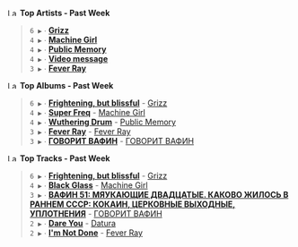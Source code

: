 <!--START_LASTFM_ARTISTS:{"period": "7day", "rows": 5}-->
<a href="https://last.fm" target="_blank"><img src="https://user-images.githubusercontent.com/17434202/215290617-e793598d-d7c9-428f-9975-156db1ba89cc.svg" alt="Last.fm Logo" width="18" height="13"/></a> **Top Artists - Past Week**

> `6 ▶️` ∙ **[Grizz](https://www.last.fm/music/Grizz)**<br/>
> `4 ▶️` ∙ **[Machine Girl](https://www.last.fm/music/Machine+Girl)**<br/>
> `4 ▶️` ∙ **[Public Memory](https://www.last.fm/music/Public+Memory)**<br/>
> `4 ▶️` ∙ **[Video message](https://www.last.fm/music/Video+message)**<br/>
> `3 ▶️` ∙ **[Fever Ray](https://www.last.fm/music/Fever+Ray)**<br/>
<!--END_LASTFM_ARTISTS-->

<!--START_LASTFM_ALBUMS:{"period": "7day", "rows": 5}-->
<a href="https://last.fm" target="_blank"><img src="https://user-images.githubusercontent.com/17434202/215290617-e793598d-d7c9-428f-9975-156db1ba89cc.svg" alt="Last.fm Logo" width="18" height="13"/></a> **Top Albums - Past Week**

> `6 ▶️` ∙ **[Frightening, but blissful](https://www.last.fm/music/Grizz/Frightening,+but+blissful)** - [Grizz](https://www.last.fm/music/Grizz)<br/>
> `4 ▶️` ∙ **[Super Freq](https://www.last.fm/music/Machine+Girl/Super+Freq)** - [Machine Girl](https://www.last.fm/music/Machine+Girl)<br/>
> `4 ▶️` ∙ **[Wuthering Drum](https://www.last.fm/music/Public+Memory/Wuthering+Drum)** - [Public Memory](https://www.last.fm/music/Public+Memory)<br/>
> `3 ▶️` ∙ **[Fever Ray](https://www.last.fm/music/Fever+Ray/Fever+Ray)** - [Fever Ray](https://www.last.fm/music/Fever+Ray)<br/>
> `3 ▶️` ∙ **[ГОВОРИТ ВАФИН](https://www.last.fm/music/%D0%93%D0%9E%D0%92%D0%9E%D0%A0%D0%98%D0%A2+%D0%92%D0%90%D0%A4%D0%98%D0%9D/%D0%93%D0%9E%D0%92%D0%9E%D0%A0%D0%98%D0%A2+%D0%92%D0%90%D0%A4%D0%98%D0%9D)** - [ГОВОРИТ ВАФИН](https://www.last.fm/music/%D0%93%D0%9E%D0%92%D0%9E%D0%A0%D0%98%D0%A2+%D0%92%D0%90%D0%A4%D0%98%D0%9D)<br/>
<!--END_LASTFM_ALBUMS-->

<!--START_LASTFM_TRACKS:{"period": "7day", "rows": 5}-->
<a href="https://last.fm" target="_blank"><img src="https://user-images.githubusercontent.com/17434202/215290617-e793598d-d7c9-428f-9975-156db1ba89cc.svg" alt="Last.fm Logo" width="18" height="13"/></a> **Top Tracks - Past Week**

> `6 ▶️` ∙ **[Frightening, but blissful](https://www.last.fm/music/Grizz/_/Frightening,+but+blissful)** - [Grizz](https://www.last.fm/music/Grizz)<br/>
> `4 ▶️` ∙ **[Black Glass](https://www.last.fm/music/Machine+Girl/_/Black+Glass)** - [Machine Girl](https://www.last.fm/music/Machine+Girl)<br/>
> `3 ▶️` ∙ **[ВАФИН 51: МЯУКАЮЩИЕ ДВАДЦАТЫЕ. КАКОВО ЖИЛОСЬ В РАННЕМ СССР: КОКАИН, ЦЕРКОВНЫЕ ВЫХОДНЫЕ, УПЛОТНЕНИЯ](https://www.last.fm/music/%D0%93%D0%9E%D0%92%D0%9E%D0%A0%D0%98%D0%A2+%D0%92%D0%90%D0%A4%D0%98%D0%9D/_/%D0%92%D0%90%D0%A4%D0%98%D0%9D+51:+%D0%9C%D0%AF%D0%A3%D0%9A%D0%90%D0%AE%D0%A9%D0%98%D0%95+%D0%94%D0%92%D0%90%D0%94%D0%A6%D0%90%D0%A2%D0%AB%D0%95.+%D0%9A%D0%90%D0%9A%D0%9E%D0%92%D0%9E+%D0%96%D0%98%D0%9B%D0%9E%D0%A1%D0%AC+%D0%92+%D0%A0%D0%90%D0%9D%D0%9D%D0%95%D0%9C+%D0%A1%D0%A1%D0%A1%D0%A0:+%D0%9A%D0%9E%D0%9A%D0%90%D0%98%D0%9D,+%D0%A6%D0%95%D0%A0%D0%9A%D0%9E%D0%92%D0%9D%D0%AB%D0%95+%D0%92%D0%AB%D0%A5%D0%9E%D0%94%D0%9D%D0%AB%D0%95,+%D0%A3%D0%9F%D0%9B%D0%9E%D0%A2%D0%9D%D0%95%D0%9D%D0%98%D0%AF)** - [ГОВОРИТ ВАФИН](https://www.last.fm/music/%D0%93%D0%9E%D0%92%D0%9E%D0%A0%D0%98%D0%A2+%D0%92%D0%90%D0%A4%D0%98%D0%9D)<br/>
> `2 ▶️` ∙ **[Dare You](https://www.last.fm/music/Datura/_/Dare+You)** - [Datura](https://www.last.fm/music/Datura)<br/>
> `2 ▶️` ∙ **[I'm Not Done](https://www.last.fm/music/Fever+Ray/_/I%27m+Not+Done)** - [Fever Ray](https://www.last.fm/music/Fever+Ray)<br/>
<!--END_LASTFM_TRACKS-->